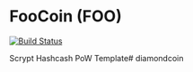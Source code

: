 FooCoin (FOO)
===========

[![Build Status](https://travis-ci.org/RazorLove/foocoin.png?branch=master)](https://travis-ci.org/RazorLove/foocoin)


Scrypt Hashcash PoW Template# diamondcoin
